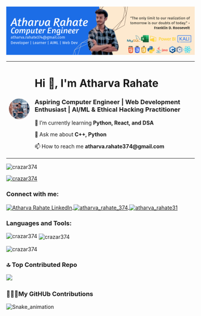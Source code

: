 <!-- Add your LinkedIn-style banner image -->
<p align="center">
  <img src="https://github.com/CrazAr374/CrazAr374/blob/main/Untitled%20(3).png" alt="Banner Image" style="width:100%; max-height:200px;" />
</p>

<!-- Profile introduction with photo on the left -->
<div align="center">
  <table>
    <tr>
      <td>
        <!-- Replace URL_TO_YOUR_PHOTO with the link to your photo -->
        <img src="https://github.com/CrazAr374/CrazAr374/blob/main/1723177423651.jpeg" alt="Atharva Rahate" style="width:150px; height:auto; border-radius: 50%;">
      </td>
      <td>
        <h1>Hi 👋, I'm Atharva Rahate</h1>
        <h3>Aspiring Computer Engineer | Web Development Enthusiast | AI/ML & Ethical Hacking Practitioner</h3>
        <p>🌱 I’m currently learning <b>Python, React, and DSA</b></p>
        <p>💬 Ask me about <b>C++, Python</b></p>
        <p>📫 How to reach me <b>atharva.rahate374@gmail.com</b></p>
      </td>
    </tr>
  </table>
</div>

<!-- Profile views and trophies -->
<p align="left"> <img src="https://komarev.com/ghpvc/?username=crazar374&label=Profile%20views&color=0e75b6&style=flat" alt="crazar374" /> </p>
<p align="left"> <a href="https://github.com/ryo-ma/github-profile-trophy"><img src="https://github-profile-trophy.vercel.app/?username=crazar374" alt="crazar374" /></a> </p>

<!-- Connect with me section -->
<h3 align="left">Connect with me:</h3>
<p align="left">
  <a href="https://linkedin.com/in/atharva-rahate-272390269/" target="blank">
    <img align="center" src="https://raw.githubusercontent.com/rahuldkjain/github-profile-readme-generator/master/src/images/icons/Social/linked-in-alt.svg" alt="Atharva Rahate LinkedIn" height="30" width="40" />
  </a>
  <a href="https://instagram.com/atharva_rahate_374" target="blank">
    <img align="center" src="https://raw.githubusercontent.com/rahuldkjain/github-profile-readme-generator/master/src/images/icons/Social/instagram.svg" alt="atharva_rahate_374" height="30" width="40" />
  </a>
  <a href="https://www.hackerrank.com/atharva_rahate31" target="blank">
    <img align="center" src="https://raw.githubusercontent.com/rahuldkjain/github-profile-readme-generator/master/src/images/icons/Social/hackerrank.svg" alt="atharva_rahate31" height="30" width="40" />
  </a>
</p>

<!-- Languages and Tools -->
<h3 align="left">Languages and Tools:</h3>
<p align="left"> 
  <!-- Add all the tools and languages icons here with relevant links -->
</p>

<!-- GitHub Stats -->
<p>
  <img align="left" src="https://github-readme-stats.vercel.app/api/top-langs?username=crazar374&show_icons=true&locale=en&layout=compact" alt="crazar374" />
</p>

<p>&nbsp;<img align="center" src="https://github-readme-stats.vercel.app/api?username=crazar374&show_icons=true&locale=en" alt="crazar374" /></p>

<p><img align="center" src="https://github-readme-streak-stats.herokuapp.com/?user=crazar374&" alt="crazar374" /></p>

### 🔝 Top Contributed Repo
![](https://github-contributor-stats.vercel.app/api?username=jaiswaladi246&limit=5&theme=flat&combine_all_yearly_contributions=true)

### 👨🏻‍💻My GitHUb Contributions
![Snake_animation](https://github.com/CrazAr374/CrazAr374/blob/output/github-contribution-grid-snake.svg)

